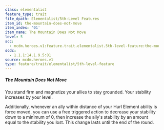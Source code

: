 ```yaml
---
class: elementalist
feature_type: trait
file_dpath: Elementalist/5th-Level Features
item_id: the-mountain-does-not-move
item_index: '01'
item_name: The Mountain Does Not Move
level: 5
scc:
  - mcdm.heroes.v1:feature.trait.elementalist.5th-level-feature:the-mountain-does-not-move
scdc:
  - 1.1.1:14.1.9.5:01
source: mcdm.heroes.v1
type: feature/trait/elementalist/5th-level-feature
---
```


##### The Mountain Does Not Move

You stand firm and magnetize your allies to stay grounded. Your stability increases by your level.

Additionally, whenever an ally within distance of your Hurl Element ability is force moved, you can use a free triggered action to decrease your stability down to a minimum of 0, then increase the ally's stability by an amount equal to the stability you lost. This change lasts until the end of the round.
